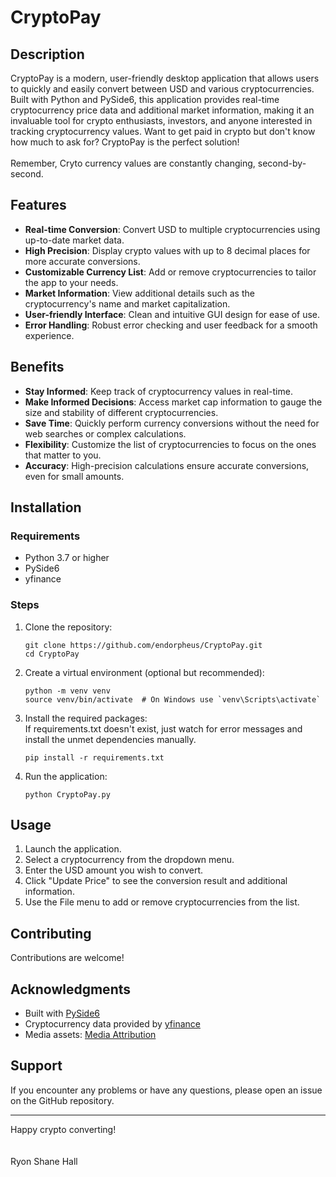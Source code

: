 # CryptoPay


## Description

CryptoPay is a modern, user-friendly desktop application that allows users to quickly and easily convert between USD and various cryptocurrencies. Built with Python and PySide6, this application provides real-time cryptocurrency price data and additional market information, making it an invaluable tool for crypto enthusiasts, investors, and anyone interested in tracking cryptocurrency values. Want to get paid in crypto but don't know how much to ask for? CryptoPay is the perfect solution!
<br><br>
Remember, Cryto currency values are constantly changing, second-by-second.

## Features

- **Real-time Conversion**: Convert USD to multiple cryptocurrencies using up-to-date market data.
- **High Precision**: Display crypto values with up to 8 decimal places for more accurate conversions.
- **Customizable Currency List**: Add or remove cryptocurrencies to tailor the app to your needs.
- **Market Information**: View additional details such as the cryptocurrency's name and market capitalization.
- **User-friendly Interface**: Clean and intuitive GUI design for ease of use.
- **Error Handling**: Robust error checking and user feedback for a smooth experience.

## Benefits

- **Stay Informed**: Keep track of cryptocurrency values in real-time.
- **Make Informed Decisions**: Access market cap information to gauge the size and stability of different cryptocurrencies.
- **Save Time**: Quickly perform currency conversions without the need for web searches or complex calculations.
- **Flexibility**: Customize the list of cryptocurrencies to focus on the ones that matter to you.
- **Accuracy**: High-precision calculations ensure accurate conversions, even for small amounts.

## Installation

### Requirements

- Python 3.7 or higher
- PySide6
- yfinance

### Steps

1. Clone the repository:
   ```
   git clone https://github.com/endorpheus/CryptoPay.git
   cd CryptoPay
   ```

2. Create a virtual environment (optional but recommended):
   ```
   python -m venv venv
   source venv/bin/activate  # On Windows use `venv\Scripts\activate`
   ```

3. Install the required packages:<br>
If requirements.txt doesn't exist, just watch for error messages and install the unmet dependencies manually.
   ```
   pip install -r requirements.txt
   ```

4. Run the application:
   ```
   python CryptoPay.py
   ```

## Usage

1. Launch the application.
2. Select a cryptocurrency from the dropdown menu.
3. Enter the USD amount you wish to convert.
4. Click "Update Price" to see the conversion result and additional information.
5. Use the File menu to add or remove cryptocurrencies from the list.

## Contributing

Contributions are welcome!

## Acknowledgments

- Built with [PySide6](https://wiki.qt.io/Qt_for_Python)
- Cryptocurrency data provided by [yfinance](https://github.com/ranaroussi/yfinance)
- Media assets: [Media Attribution](Media_Attribution.md)

## Support

If you encounter any problems or have any questions, please open an issue on the GitHub repository.

---

Happy crypto converting!<br><br><br>
Ryon Shane Hall
